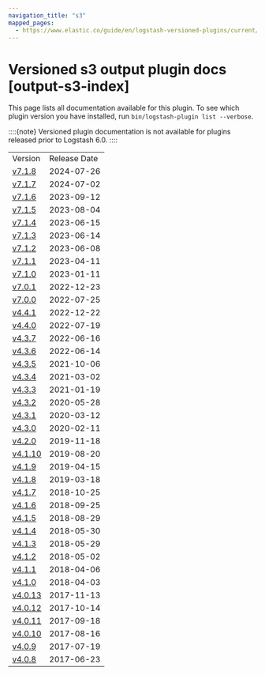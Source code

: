 ```yaml
---
navigation_title: "s3"
mapped_pages:
  - https://www.elastic.co/guide/en/logstash-versioned-plugins/current/output-s3-index.html
---
```


# Versioned s3 output plugin docs [output-s3-index]


This page lists all documentation available for this plugin.  To see which plugin version you have installed, run `bin/logstash-plugin list --verbose`.

::::{note}
Versioned plugin documentation is not available for plugins released prior to Logstash 6.0.
::::


|     |     |
| --- | --- |
| Version | Release Date |
| [v7.1.8](v7-1-8-plugins-outputs-s3.md) | 2024-07-26 |
| [v7.1.7](v7-1-7-plugins-outputs-s3.md) | 2024-07-02 |
| [v7.1.6](v7-1-6-plugins-outputs-s3.md) | 2023-09-12 |
| [v7.1.5](v7-1-5-plugins-outputs-s3.md) | 2023-08-04 |
| [v7.1.4](v7-1-4-plugins-outputs-s3.md) | 2023-06-15 |
| [v7.1.3](v7-1-3-plugins-outputs-s3.md) | 2023-06-14 |
| [v7.1.2](v7-1-2-plugins-outputs-s3.md) | 2023-06-08 |
| [v7.1.1](v7-1-1-plugins-outputs-s3.md) | 2023-04-11 |
| [v7.1.0](v7-1-0-plugins-outputs-s3.md) | 2023-01-11 |
| [v7.0.1](v7-0-1-plugins-outputs-s3.md) | 2022-12-23 |
| [v7.0.0](v7-0-0-plugins-outputs-s3.md) | 2022-07-25 |
| [v4.4.1](v4-4-1-plugins-outputs-s3.md) | 2022-12-22 |
| [v4.4.0](v4-4-0-plugins-outputs-s3.md) | 2022-07-19 |
| [v4.3.7](v4-3-7-plugins-outputs-s3.md) | 2022-06-16 |
| [v4.3.6](v4-3-6-plugins-outputs-s3.md) | 2022-06-14 |
| [v4.3.5](v4-3-5-plugins-outputs-s3.md) | 2021-10-06 |
| [v4.3.4](v4-3-4-plugins-outputs-s3.md) | 2021-03-02 |
| [v4.3.3](v4-3-3-plugins-outputs-s3.md) | 2021-01-19 |
| [v4.3.2](v4-3-2-plugins-outputs-s3.md) | 2020-05-28 |
| [v4.3.1](v4-3-1-plugins-outputs-s3.md) | 2020-03-12 |
| [v4.3.0](v4-3-0-plugins-outputs-s3.md) | 2020-02-11 |
| [v4.2.0](v4-2-0-plugins-outputs-s3.md) | 2019-11-18 |
| [v4.1.10](v4-1-10-plugins-outputs-s3.md) | 2019-08-20 |
| [v4.1.9](v4-1-9-plugins-outputs-s3.md) | 2019-04-15 |
| [v4.1.8](v4-1-8-plugins-outputs-s3.md) | 2019-03-18 |
| [v4.1.7](v4-1-7-plugins-outputs-s3.md) | 2018-10-25 |
| [v4.1.6](v4-1-6-plugins-outputs-s3.md) | 2018-09-25 |
| [v4.1.5](v4-1-5-plugins-outputs-s3.md) | 2018-08-29 |
| [v4.1.4](v4-1-4-plugins-outputs-s3.md) | 2018-05-30 |
| [v4.1.3](v4-1-3-plugins-outputs-s3.md) | 2018-05-29 |
| [v4.1.2](v4-1-2-plugins-outputs-s3.md) | 2018-05-02 |
| [v4.1.1](v4-1-1-plugins-outputs-s3.md) | 2018-04-06 |
| [v4.1.0](v4-1-0-plugins-outputs-s3.md) | 2018-04-03 |
| [v4.0.13](v4-0-13-plugins-outputs-s3.md) | 2017-11-13 |
| [v4.0.12](v4-0-12-plugins-outputs-s3.md) | 2017-10-14 |
| [v4.0.11](v4-0-11-plugins-outputs-s3.md) | 2017-09-18 |
| [v4.0.10](v4-0-10-plugins-outputs-s3.md) | 2017-08-16 |
| [v4.0.9](v4-0-9-plugins-outputs-s3.md) | 2017-07-19 |
| [v4.0.8](v4-0-8-plugins-outputs-s3.md) | 2017-06-23 |








































